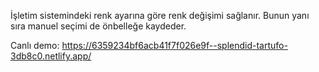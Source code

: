 İşletim sistemindeki renk ayarına göre renk değişimi sağlanır. Bunun yanı sıra manuel seçimi de önbelleğe kaydeder.

Canlı demo: https://6359234bf6acb41f7f026e9f--splendid-tartufo-3db8c0.netlify.app/
